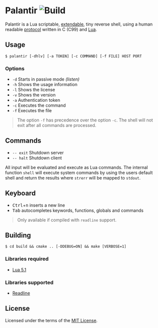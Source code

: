 # Palantir ![Build](https://img.shields.io/travis/cuhsat/palantir.svg)
Palantir is a Lua scriptable, [extendable](doc/palantir.md), tiny reverse
shell, using a human readable [protocol](doc/protocol.md) written in C (C99)
and [Lua](https://www.lua.org).

## Usage
```
$ palantir [-dhlv] [-a TOKEN] [-c COMMAND] [-f FILE] HOST PORT
```

### Options
* `-d` Starts in passive mode _(listen)_
* `-h` Shows the usage information
* `-l` Shows the license
* `-v` Shows the version
* `-a` Authentication token
* `-c` Executes the command
* `-f` Executes the file

> The option `-f` has precedence over the option `-c`. 
> The shell will not exit after all commands are processed.

## Commands
* `-- exit` Shutdown server
* `-- halt` Shutdown client

All input will be evaluated and execute as Lua commands. The internal function
`shell` will execute system commands by using the users default shell and
return the results where `strerr` will be mapped to `stdout`.

## Keyboard
* <kbd>Ctrl</kbd>+<kbd>n</kbd> inserts a new line
* <kbd>Tab</kbd> autocompletes keywords, functions, globals and commands

> Only available if compiled with `readline` support.

## Building
```
$ cd build && cmake .. [-DDEBUG=ON] && make [VERBOSE=1]
```

### Libraries required
* [Lua 5.1](https://www.lua.org)

### Libraries supported
* [Readline](https://cnswww.cns.cwru.edu/php/chet/readline/rltop.html)

## License
Licensed under the terms of the [MIT License](LICENSE).